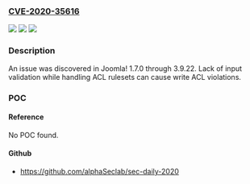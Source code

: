 ### [CVE-2020-35616](https://cve.mitre.org/cgi-bin/cvename.cgi?name=CVE-2020-35616)
![](https://img.shields.io/static/v1?label=Product&message=Joomla!%20CMS&color=blue)
![](https://img.shields.io/static/v1?label=Version&message=n%2Fa&color=blue)
![](https://img.shields.io/static/v1?label=Vulnerability&message=ACL%20Violation&color=brighgreen)

### Description

An issue was discovered in Joomla! 1.7.0 through 3.9.22. Lack of input validation while handling ACL rulesets can cause write ACL violations.

### POC

#### Reference
No POC found.

#### Github
- https://github.com/alphaSeclab/sec-daily-2020

